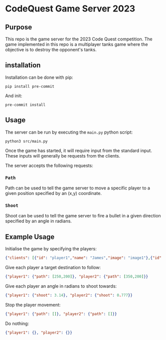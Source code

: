 # CodeQuest Game Server 2023

## Purpose
This repo is the game server for the 2023 Code Quest competition. The game implemented in this repo is a multiplayer tanks game where the objective is to destroy the opponent's tanks.

## installation
Installation can be done with pip:
```shell
pip install pre-commit
```

And init:
```
pre-commit install
```

## Usage
The server can be run by executing the `main.py` python script:
```
python3 src/main.py
```

Once the game has started, it will require input from the standard input. These inputs will generally be requests from the clients.

The server accepts the following requests:

### `Path`
Path can be used to tell the game server to move a specific player to a given position specified by an (x,y) coordinate.

### `Shoot`
Shoot can be used to tell the game server to fire a bullet in a given direction specified by an angle in radians.

## Example Usage
Initialise the game by specifying the players:
```json
{"clients": [{"id": "player1","name": "James","image": "image1"},{"id": "player2","name": "John","image": "image2"}]}
```

Give each player a target destination to follow:
```json
{"player1": {"path": [250,200]}, "player2": {"path": [350,200]}}
```

Give each player an angle in radians to shoot towards:
```json
{"player1": {"shoot": 3.14}, "player2": {"shoot": 0.777}}
```

Stop the player movement:
```json
{"player1": {"path": []}, "player2": {"path": []}}
```

Do nothing:
```json
{"player1": {}, "player2": {}}
```
